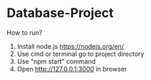 # Database-Project
How to run?
1. Install node.js https://nodejs.org/en/
2. Use cmd or terminal go to project directory
3. Use "npm start" command
4. Open http://127.0.0.1:3000 in browser
